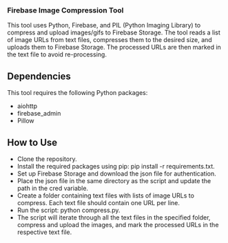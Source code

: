 ### Firebase Image Compression Tool
This tool uses Python, Firebase, and PIL (Python Imaging Library) to compress and upload images/gifs to Firebase Storage. The tool reads a list of image URLs from text files, compresses them to the desired size, and uploads them to Firebase Storage. The processed URLs are then marked in the text file to avoid re-processing.

## Dependencies
This tool requires the following Python packages:

  - aiohttp
  - firebase_admin
  - Pillow

## How to Use
  - Clone the repository.
  - Install the required packages using pip: pip install -r requirements.txt.
  - Set up Firebase Storage and download the json file for authentication.
  - Place the json file in the same directory as the script and update the path in the cred variable.
  - Create a folder containing text files with lists of image URLs to compress. Each text file should contain one URL per line.
  - Run the script: python compress.py.
  - The script will iterate through all the text files in the specified folder, compress and upload the images, and mark the processed URLs in the respective text file.
